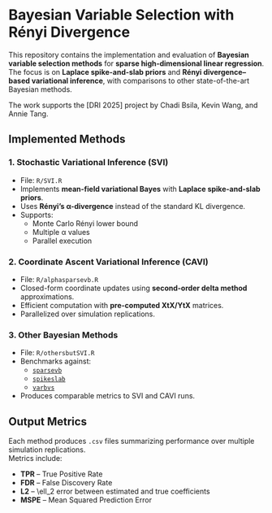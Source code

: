 # Bayesian Variable Selection with Rényi Divergence

This repository contains the implementation and evaluation of **Bayesian variable selection methods** for **sparse high-dimensional linear regression**.  
The focus is on **Laplace spike-and-slab priors** and **Rényi divergence–based variational inference**, with comparisons to other state-of-the-art Bayesian methods.

The work supports the [DRI 2025] project by Chadi Bsila, Kevin Wang, and Annie Tang.

## Implemented Methods

### 1. Stochastic Variational Inference (SVI)
- File: `R/SVI.R`
- Implements **mean-field variational Bayes** with **Laplace spike-and-slab priors**.
- Uses **Rényi’s α-divergence** instead of the standard KL divergence.
- Supports:
  - Monte Carlo Rényi lower bound
  - Multiple α values
  - Parallel execution

### 2. Coordinate Ascent Variational Inference (CAVI)
- File: `R/alphasparsevb.R`
- Closed-form coordinate updates using **second-order delta method** approximations.
- Efficient computation with **pre-computed XtX/YtX** matrices.
- Parallelized over simulation replications.

### 3. Other Bayesian Methods
- File: `R/othersbutSVI.R`
- Benchmarks against:
  - [`sparsevb`](https://cran.r-project.org/web/packages/sparsevb/index.html)
  - [`spikeslab`](https://cran.r-project.org/web/packages/spikeslab/index.html)
  - [`varbvs`](https://cran.r-project.org/web/packages/varbvs/index.html)
- Produces comparable metrics to SVI and CAVI runs.


## Output Metrics

Each method produces `.csv` files summarizing performance over multiple simulation replications.  
Metrics include:

- **TPR** – True Positive Rate 
- **FDR** – False Discovery Rate
- **L2** – \ell_2 error between estimated and true coefficients
- **MSPE** – Mean Squared Prediction Error
